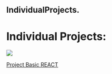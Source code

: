 ## IndividualProjects.



# Individual Projects:

<img align="center" src= "https://i.postimg.cc/Dfdk3zXc/dhhouse.png)](https://postimg.cc/MXTryqtc"></img>


[Project Basic REACT](https://github.com/fedeangeles23/Project-Basic-REACT.git)
